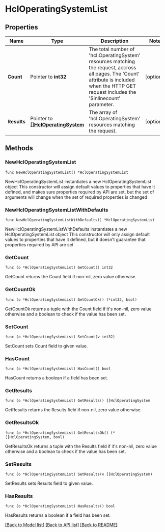 # HclOperatingSystemList

## Properties

Name | Type | Description | Notes
------------ | ------------- | ------------- | -------------
**Count** | Pointer to **int32** | The total number of &#39;hcl.OperatingSystem&#39; resources matching the request, accross all pages. The &#39;Count&#39; attribute is included when the HTTP GET request includes the &#39;$inlinecount&#39; parameter. | [optional] 
**Results** | Pointer to [**[]HclOperatingSystem**](hcl.OperatingSystem.md) | The array of &#39;hcl.OperatingSystem&#39; resources matching the request. | [optional] 

## Methods

### NewHclOperatingSystemList

`func NewHclOperatingSystemList() *HclOperatingSystemList`

NewHclOperatingSystemList instantiates a new HclOperatingSystemList object
This constructor will assign default values to properties that have it defined,
and makes sure properties required by API are set, but the set of arguments
will change when the set of required properties is changed

### NewHclOperatingSystemListWithDefaults

`func NewHclOperatingSystemListWithDefaults() *HclOperatingSystemList`

NewHclOperatingSystemListWithDefaults instantiates a new HclOperatingSystemList object
This constructor will only assign default values to properties that have it defined,
but it doesn't guarantee that properties required by API are set

### GetCount

`func (o *HclOperatingSystemList) GetCount() int32`

GetCount returns the Count field if non-nil, zero value otherwise.

### GetCountOk

`func (o *HclOperatingSystemList) GetCountOk() (*int32, bool)`

GetCountOk returns a tuple with the Count field if it's non-nil, zero value otherwise
and a boolean to check if the value has been set.

### SetCount

`func (o *HclOperatingSystemList) SetCount(v int32)`

SetCount sets Count field to given value.

### HasCount

`func (o *HclOperatingSystemList) HasCount() bool`

HasCount returns a boolean if a field has been set.

### GetResults

`func (o *HclOperatingSystemList) GetResults() []HclOperatingSystem`

GetResults returns the Results field if non-nil, zero value otherwise.

### GetResultsOk

`func (o *HclOperatingSystemList) GetResultsOk() (*[]HclOperatingSystem, bool)`

GetResultsOk returns a tuple with the Results field if it's non-nil, zero value otherwise
and a boolean to check if the value has been set.

### SetResults

`func (o *HclOperatingSystemList) SetResults(v []HclOperatingSystem)`

SetResults sets Results field to given value.

### HasResults

`func (o *HclOperatingSystemList) HasResults() bool`

HasResults returns a boolean if a field has been set.


[[Back to Model list]](../README.md#documentation-for-models) [[Back to API list]](../README.md#documentation-for-api-endpoints) [[Back to README]](../README.md)


